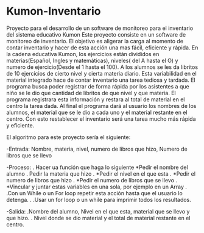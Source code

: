 # Kumon-Inventario
Proyecto para el desarrollo de un software de monitoreo para el inventario del sistema educativo Kumon
Este proyecto consiste en un software de monitoreo de inventario. El objetivo es aligerar la carga al momento de contar inventario y hacer de esta acción una mas fácil, eficiente y rápida. En la cadena educativa Kumon, los ejercicios están divididos en materias(Español, Ingles y matemáticas), niveles( del A hasta el O) y numero de ejercicio(Desde el 1 hasta el 100). A los alumnos se les da libritos de 10 ejercicios de cierto nivel y cierta materia diario. Esta variabilidad en el material integrado hace de contar inventario una tarea tediosa y tardada. El programa busca poder registrar de forma rápida por los asistentes a que niño se le dio que cantidad de libritos de que nivel y que materia. El programa registrara esta información y restara al total de material en el centro la tarea dada. Al final el programa dará al usuario los nombres de los alumnos, el material que se le dio a cada uno y el material restante en el centro. Con esto restablecer el inventario será una tarea mucho más rápida y eficiente. 

El algoritmo para este proyecto sería el siguiente:

-Entrada: Nombre, materia, nivel, numero de libros que hizo, Numero de libros que se llevo

-Proceso: 
    . Hacer ua función que haga lo siguiente
      *Pedir el nombre del alumno
      .
      Pedir la materia que hizo
      .
      *Pedir el nivel en el que esta 
      .
      *Pedir el numero de libros que hizo
      .
      *Pedir el numero de libros que se llevo
      .
      *Vincular y juntar estas variables en una sola, por ejemplo en un Array
      .
    .Con un While o un For loop repetir esta acción hasta que el usuario lo detenga.
    .
    .Usar un for loop o un while para imprimir todos los resultados.

-Salida: 
        .Nombre del alumno, Nivel en el que esta, material que se llevo y que hizo.
        . Nivel donde se dio material y el total de material restante en el centro.
    
